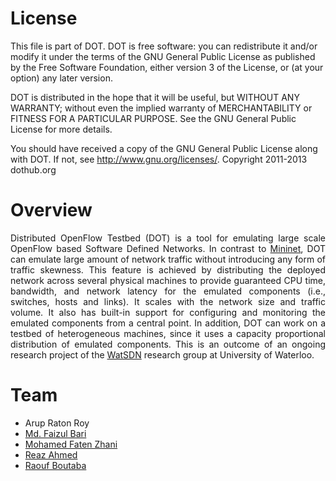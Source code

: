 License
====================================================================================================================
This file is part of DOT.
   DOT is free software: you can redistribute it and/or modify
   it under the terms of the GNU General Public License as published by
   the Free Software Foundation, either version 3 of the License, or
   (at your option) any later version.

   DOT is distributed in the hope that it will be useful,
   but WITHOUT ANY WARRANTY; without even the implied warranty of
   MERCHANTABILITY or FITNESS FOR A PARTICULAR PURPOSE.  See the
   GNU General Public License for more details.

   You should have received a copy of the GNU General Public License
   along with DOT.  If not, see <http://www.gnu.org/licenses/>.
Copyright 2011-2013 dothub.org


Overview
====================================================================================================================

<p align="justify">Distributed OpenFlow Testbed (DOT) is a tool for emulating large scale OpenFlow based Software Defined Networks. In contrast to <a href="http://www.mininet.org/" target="_blank">Mininet</a>, DOT can emulate large amount of network traffic without introducing any form of traffic skewness. This feature is achieved by distributing the deployed network across several physical machines to provide guaranteed CPU time, bandwidth, and network latency for the emulated components (i.e., switches, hosts and links). It scales with the network size and traffic volume. It also has built-in support for configuring and monitoring the emulated components from a central point. In addition, DOT can work on a testbed of heterogeneous machines, since it uses a capacity proportional distribution of emulated components. This is an outcome of an ongoing research project of the <a href="http://waterloosdn.org:82/index.php?title=Main_Page" target="_blank">WatSDN</a> research group at University of Waterloo.</p>


Team
====================================================================================================================
<ul>
	<li>Arup Raton Roy</li>
	<li><a href="http://www.cs.uwaterloo.ca/~mfbari" target="_blank">Md. Faizul Bari</a></li>
	<li><a href="https://cs.uwaterloo.ca/~mfzhani/" target="_blank">Mohamed Faten Zhani</a></li>
	<li><a href="https://cs.uwaterloo.ca/~r5ahmed" target="_blank">Reaz Ahmed</a></li>
	<li><a href="http://rboutaba.cs.uwaterloo.ca/index.html" target="_blank">Raouf Boutaba</a></li>
</ul>
